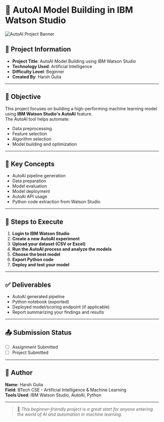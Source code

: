 # 🤖 AutoAI Model Building in IBM Watson Studio

![AutoAI Project Banner](6c859d46-b48d-47e3-bfd9-001baab8da72.png)

## 🧾 Project Information

- **Project Title**: AutoAI Model Building using IBM Watson Studio  
- **Technology Used**: Artificial Intelligence  
- **Difficulty Level**: Beginner  
- **Created By**: Harsh Gulia

---

## 📌 Objective

This project focuses on building a high-performing machine learning model using **IBM Watson Studio's AutoAI** feature.  
The AutoAI tool helps automate:
- Data preprocessing  
- Feature selection  
- Algorithm selection  
- Model building and optimization  

---

## 🧠 Key Concepts

- AutoAI pipeline generation  
- Data preparation  
- Model evaluation  
- Model deployment  
- AutoAI API usage  
- Python code extraction from Watson Studio

---

## 🚀 Steps to Execute

1. **Login to IBM Watson Studio**
2. **Create a new AutoAI experiment**
3. **Upload your dataset (CSV or Excel)**
4. **Run the AutoAI process and analyze the models**
5. **Choose the best model**
6. **Export Python code**
7. **Deploy and test your model**

---

## ✅ Deliverables

- AutoAI generated pipeline
- Python notebook (exported)
- Deployed model/scoring endpoint (if applicable)
- Report summarizing your findings and results

---

## 📤 Submission Status

- [ ] Assignment Submitted  
- [ ] Project Submitted  

---

## 👤 Author

**Name**: Harsh Gulia  
**Field**: BTech CSE - Artificial Intelligence & Machine Learning  
**Tools Used**: IBM Watson Studio, AutoAI, Python

---

> 📌 *This beginner-friendly project is a great start for anyone entering the world of AI and automation in machine learning.*
